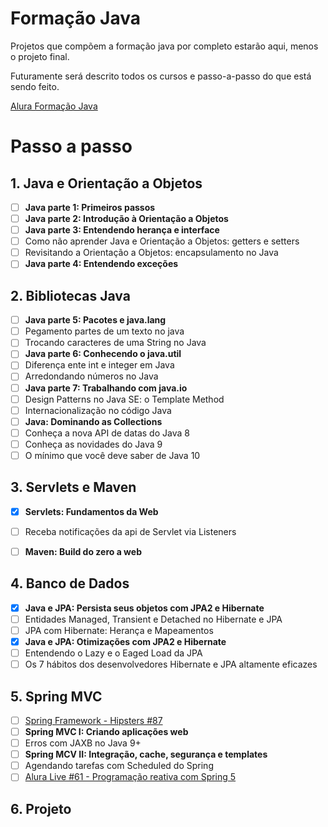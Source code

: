 # Formação Java

Projetos que compõem a formação java por completo estarão aqui, menos o projeto final.

Futuramente será descrito todos os cursos e passo-a-passo do que está sendo feito.

[Alura Formação Java](https://cursos.alura.com.br/formacao-java)



# Passo a passo

## 1. Java e Orientação a Objetos

- [ ] **Java parte 1: Primeiros passos**
- [ ] **Java parte 2: Introdução à Orientação a Objetos**
- [ ] **Java parte 3: Entendendo herança e interface**
- [ ] Como não aprender Java e Orientação a Objetos: getters e setters
- [ ] Revisitando a Orientação a Objetos: encapsulamento no Java
- [ ] **Java parte 4: Entendendo exceções**

## 2. Bibliotecas Java

- [ ] **Java parte 5: Pacotes e java.lang**
- [ ] Pegamento partes de um texto no java
- [ ] Trocando caracteres de uma String no Java
- [ ] **Java parte 6: Conhecendo o java.util**
- [ ] Diferença ente int e integer em Java
- [ ] Arredondando números no Java
- [ ] **Java parte 7: Trabalhando com java.io**
- [ ] Design Patterns no Java SE: o Template Method
- [ ] Internacionalização no código Java
- [ ] **Java: Dominando as Collections**
- [ ] Conheça a nova API de datas do Java 8
- [ ] Conheça as novidades do Java 9
- [ ] O mínimo que você deve saber de Java 10

## 3. Servlets e Maven

- [x] **Servlets: Fundamentos da Web**
- [ ] Receba notificações da api de Servlet via Listeners
- [ ] **Maven: Build do zero a web**
 

## 4. Banco de Dados

- [x] **Java e JPA: Persista seus objetos com JPA2 e Hibernate**
- [ ] Entidades Managed, Transient e Detached no Hibernate e JPA
- [ ] JPA com Hibernate: Herança e Mapeamentos
- [x] **Java e JPA: Otimizações com JPA2 e Hibernate**
- [ ] Entendendo o Lazy e o Eaged Load da JPA
- [ ] Os 7 hábitos dos desenvolvedores Hibernate e JPA altamente eficazes 

## 5. Spring MVC

- [ ] [Spring Framework - Hipsters #87](https://hipsters.tech/spring-framework-hipsters-87/)
- [ ] **Spring MVC I: Criando aplicações web**
- [ ] Erros com JAXB no Java 9+
- [ ] **Spring MCV II: Integração, cache, segurança e templates**
- [ ] Agendando tarefas com Scheduled do Spring
- [ ] [Alura Live #61 - Programação reativa com Spring 5](https://www.facebook.com/AluraCursosOnline/videos/1518267154954523/)

## 6. Projeto



